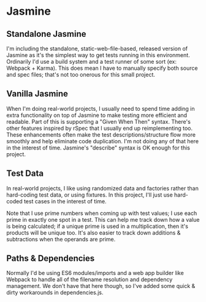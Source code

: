 Jasmine
=======

Standalone Jasmine
------------------

I'm including the standalone, static-web-file-based, released version of Jasmine as it's the simplest way to get tests running in this environment. Ordinarily I'd use a build system and a test runner of some sort (ex: Webpack + Karma). This does mean I have to manually specify both source and spec files; that's not too onerous for this small project.

Vanilla Jasmine
---------------

When I'm doing real-world projects, I usually need to spend time adding in extra functionality on top of Jasmine to make testing more efficient and readable. Part of this is supporting a "Given When Then" syntax. There's other features inspired by rSpec that I usually end up reimplementing too. These enhancements often make the test descriptions/structure flow more smoothly and help eliminate code duplication. I'm not doing any of that here in the interest of time. Jasmine's "describe" syntax is OK enough for this project.

Test Data
---------

In real-world projects, I like using randomized data and factories rather than hard-coding test data, or using fixtures. In this project, I'll just use hard-coded test cases in the interest of time.

Note that I use prime numbers when coming up with test values; I use each prime in exactly one spot in a test. This can help me track down how a value is being calculated; if a unique prime is used in a multiplication, then it's products will be unique too. It's also easier to track down additions & subtractions when the operands are prime.

Paths & Dependencies
--------------------

Normally I'd be using ES6 modules/imports and a web app builder like Webpack to handle all of the filename resolution and dependency management. We don't have that here though, so I've added some quick & dirty workarounds in dependencies.js.
